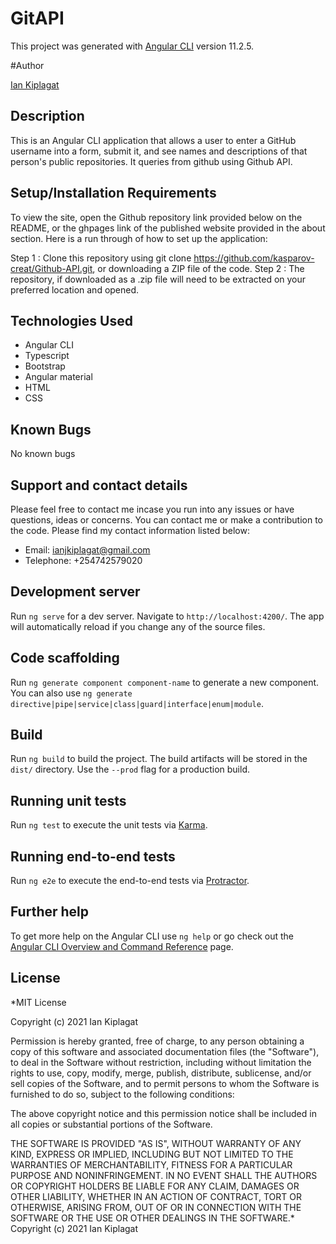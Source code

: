 # GitAPI

This project was generated with [Angular CLI](https://github.com/angular/angular-cli) version 11.2.5.

#Author

[Ian Kiplagat](https://github.com/kasparov-creat/)

## Description

This is an Angular CLI application that allows a user to enter a GitHub username into a form, submit it, and see names and descriptions of that person's public repositories. It queries from github using Github API.

## Setup/Installation Requirements

To view the site, open the Github repository link provided below on the README, or the ghpages link of the published website provided in the about section. Here is a run through of how to set up the application:

Step 1 : Clone this repository using git clone https://github.com/kasparov-creat/Github-API.git, or downloading a ZIP file of the code.
Step 2 : The repository, if downloaded as a .zip file will need to be extracted on your preferred location and opened.

## Technologies Used

- Angular CLI
- Typescript
- Bootstrap
- Angular material
- HTML
- CSS

## Known Bugs

No known bugs

## Support and contact details

Please feel free to contact me incase you run into any issues or have questions, ideas or concerns. You can contact me or make a contribution to the code. Please find my contact information listed below:

- Email: ianjkiplagat@gmail.com
- Telephone: +254742579020

## Development server

Run `ng serve` for a dev server. Navigate to `http://localhost:4200/`. The app will automatically reload if you change any of the source files.

## Code scaffolding

Run `ng generate component component-name` to generate a new component. You can also use `ng generate directive|pipe|service|class|guard|interface|enum|module`.

## Build

Run `ng build` to build the project. The build artifacts will be stored in the `dist/` directory. Use the `--prod` flag for a production build.

## Running unit tests

Run `ng test` to execute the unit tests via [Karma](https://karma-runner.github.io).

## Running end-to-end tests

Run `ng e2e` to execute the end-to-end tests via [Protractor](http://www.protractortest.org/).

## Further help

To get more help on the Angular CLI use `ng help` or go check out the [Angular CLI Overview and Command Reference](https://angular.io/cli) page.

## License

\*MIT License

Copyright (c) 2021 Ian Kiplagat

Permission is hereby granted, free of charge, to any person obtaining a copy of this software and associated documentation files (the "Software"), to deal in the Software without restriction, including without limitation the rights to use, copy, modify, merge, publish, distribute, sublicense, and/or sell copies of the Software, and to permit persons to whom the Software is furnished to do so, subject to the following conditions:

The above copyright notice and this permission notice shall be included in all copies or substantial portions of the Software.

THE SOFTWARE IS PROVIDED "AS IS", WITHOUT WARRANTY OF ANY KIND, EXPRESS OR IMPLIED, INCLUDING BUT NOT LIMITED TO THE WARRANTIES OF MERCHANTABILITY, FITNESS FOR A PARTICULAR PURPOSE AND NONINFRINGEMENT. IN NO EVENT SHALL THE AUTHORS OR COPYRIGHT HOLDERS BE LIABLE FOR ANY CLAIM, DAMAGES OR OTHER LIABILITY, WHETHER IN AN ACTION OF CONTRACT, TORT OR OTHERWISE, ARISING FROM, OUT OF OR IN CONNECTION WITH THE SOFTWARE OR THE USE OR OTHER DEALINGS IN THE SOFTWARE.\* Copyright (c) 2021 Ian Kiplagat
